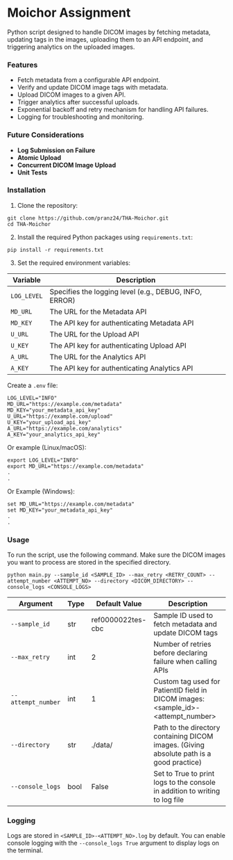 # Moichor Assignment
Python script designed to handle DICOM images by fetching metadata, updating tags in the images, uploading them to an API endpoint, and triggering analytics on the uploaded images.


### Features
* Fetch metadata from a configurable API endpoint.
* Verify and update DICOM image tags with metadata.
* Upload DICOM images to a given API.
* Trigger analytics after successful uploads.
* Exponential backoff and retry mechanism for handling API failures.
* Logging for troubleshooting and monitoring.

### Future Considerations
* **Log Submission on Failure**
* **Atomic Upload**
* **Concurrent DICOM Image Upload** 
* **Unit Tests**

### Installation

1. Clone the repository:
```
git clone https://github.com/pranz24/THA-Moichor.git
cd THA-Moichor
```

2. Install the required Python packages using `requirements.txt`:
```
pip install -r requirements.txt
```

3. Set the required environment variables:

| Variable     |                     Description                        |
| ------------ | ------------------------------------------------------ |
| `LOG_LEVEL`  | Specifies the logging level (e.g., DEBUG, INFO, ERROR) |
| `MD_URL`     |              The URL for the Metadata API              |
| `MD_KEY`     |        The API key for authenticating Metadata API     |
| `U_URL`      |              The URL for the Upload API                |
| `U_KEY`      |        The API key for authenticating Upload API       |
| `A_URL`      |              The URL for the Analytics API             |
| `A_KEY`      |       The API key for authenticating Analytics API     |


Create a `.env` file:
```
LOG_LEVEL="INFO"
MD_URL="https://example.com/metadata"
MD_KEY="your_metadata_api_key"
U_URL="https://example.com/upload"
U_KEY="your_upload_api_key"
A_URL="https://example.com/analytics"
A_KEY="your_analytics_api_key"

```


Or example (Linux/macOS):
```
export LOG_LEVEL="INFO"
export MD_URL="https://example.com/metadata"
.
.
```

Or Example (Windows):
```
set MD_URL="https://example.com/metadata"
set MD_KEY="your_metadata_api_key"
.
.
```


### Usage

To run the script, use the following command. Make sure the DICOM images you want to process are stored in the specified directory.
```
python main.py --sample_id <SAMPLE_ID> --max_retry <RETRY_COUNT> --attempt_number <ATTEMPT_NO> --directory <DICOM_DIRECTORY> --console_logs <CONSOLE_LOGS>
```

|     Argument       | Type |  Default Value    |                                      Description                                        |
| ------------------ | ---- | ----------------- | --------------------------------------------------------------------------------------- |
|`--sample_id`       | str  | ref0000022tes-cbc |                Sample ID used to fetch metadata and update DICOM tags                   |
|`--max_retry`       | int  |         2         |              Number of retries before declaring failure when calling APIs               |
|`--attempt_number`	 | int  |         1         |    Custom tag used for PatientID field in DICOM images: <sample_id>-<attempt_number>    |
|`--directory`       | str  |     ./data/       | Path to the directory containing DICOM images. (Giving absolute path is a good practice)|
|`--console_logs`    | bool |       False       |       Set to True to print logs to the console in addition to writing to log file       |


### Logging

Logs are stored in `<SAMPLE_ID>-<ATTEMPT_NO>.log` by default. You can enable console logging with the ```--console_logs True``` argument to display logs on the terminal.
